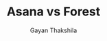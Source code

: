 ---
is_programmatic_layout_6: true
draft: false
title: "Asana vs Forest"
snippet: "Asana vs Forest"
image:
  src: /images/pseo/asana-vs-forest.png
  alt: "task management, productivity, focus, time management"
publishDate: 2024-12-23
category: ""
author: "Gayan Thakshila"
tags:
  - "Productivity"
  - "Focus"
  - "Time Management"
  - "Team"
tools:
  Asana:
    sub_title: "Simplifying Team Collaboration"
    main_content: Asana is known for its intuitive interface and straightforward approach to task management. It's perfect for teams looking for a tool that prioritizes simplicity without sacrificing essential project-tracking features. From creating task boards to assigning deadlines, Asana shines in its ability to keep projects moving seamlessly. However, some users find its features limiting when it comes to advanced customization or scalability for larger, more complex workflows."
    features: ["Visual project views, including timelines, boards, and calendars.","Simple task assignment with due dates and priority levels.","Integration with tools like Slack, Google Workspace, and Microsoft Teams.","Easy-to-use mobile app for project updates on the go."]
    analytics_rate: "⭐⭐⭐⭐⭐"
    analytics_review: "Clear and effective"
    customization_rate: "⭐⭐⭐"
    customization_review: "Basic customization"
    collaboration_features_rate: "⭐⭐⭐⭐"
    collaboration_features_review: "Strong collaboration tools"
    self_hosted: false
    open_source: false
    pricing: "Free & Paid plans"
  Forest:
    sub_title: "Stay Focused and Productive"
    main_content: "Forest is a unique productivity app designed to help users stay focused by gamifying the process of time management. Users plant virtual trees that grow while they work, promoting a distraction-free environment. It's ideal for individuals or small teams looking to enhance focus and minimize interruptions. However, it lacks the comprehensive project management features that larger teams may require."
    features: ["Gamified focus sessions with virtual tree planting.","Customizable focus timers and reminders.","Integration with productivity tools for seamless workflow.","Visual progress tracking through a forest of trees."]
    analytics_rate: "⭐⭐⭐⭐"
    analytics_review: "Engaging and motivating"
    customization_rate: "⭐⭐⭐⭐"
    customization_review: "Good customization options"
    collaboration_features_rate: "⭐⭐⭐"
    collaboration_features_review: "Limited team collaboration features"
    self_hosted: false
    open_source: false
    pricing: "Paid app with in-app purchases"
description: Discover the best project management and productivity tools for your business. Compare Asana, Forest, and other options to find the perfect fit for enhancing focus and collaboration.
related: [asana-vs-tick-tick, asana-vs-focus-booster, asana-vs-google-tasks, asana-vs-habitica]
---